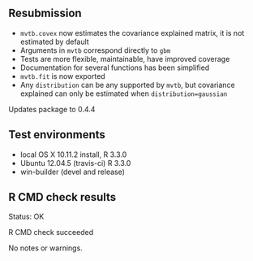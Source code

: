 ## Resubmission

- `mvtb.covex` now estimates the covariance explained matrix, it is not estimated by default 
- Arguments in `mvtb` correspond directly to `gbm`
- Tests are more flexible, maintainable, have improved coverage
- Documentation for several functions has been simplified
- `mvtb.fit` is now exported
- Any `distribution` can be any supported by `mvtb`, but covariance explained can only
be estimated when `distribution=gaussian`

Updates package to 0.4.4


## Test environments

* local OS X 10.11.2 install, R 3.3.0
* Ubuntu 12.04.5 (travis-ci) R 3.3.0
* win-builder (devel and release)

## R CMD check results

Status: OK

R CMD check succeeded

No notes or warnings.
